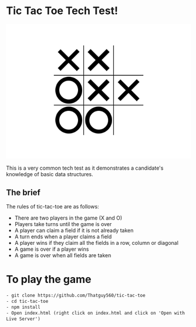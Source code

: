 # Tic Tac Toe Tech Test!

![PictureOfGame](Assets/tictactoe.png)

This is a very common tech test as it demonstrates a candidate's knowledge of basic data structures.

## The brief

The rules of tic-tac-toe are as follows:

* There are two players in the game (X and O)
* Players take turns until the game is over
* A player can claim a field if it is not already taken
* A turn ends when a player claims a field
* A player wins if they claim all the fields in a row, column or diagonal
* A game is over if a player wins
* A game is over when all fields are taken

# To play the game

```
- git clone https://github.com/Thatguy560/tic-tac-toe
- cd tic-tac-toe
- npm install
- Open index.html (right click on index.html and click on 'Open with Live Server')
```